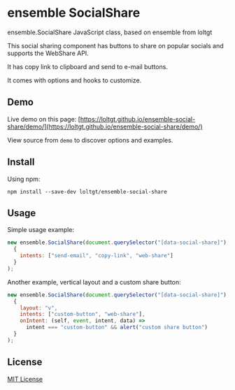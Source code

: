 # ensemble SocialShare

ensemble.SocialShare JavaScript class, based on ensemble from loltgt

This social sharing component has buttons to share on popular socials and supports the WebShare API.

It has copy link to clipboard and send to e-mail buttons.

It comes with options and hooks to customize.


## Demo

Live demo on this page: [https://loltgt.github.io/ensemble-social-share/demo/](https://loltgt.github.io/ensemble-social-share/demo/)

View source from `demo` to discover options and examples.


## Install

Using npm:
```shell
npm install --save-dev loltgt/ensemble-social-share
```

## Usage

Simple usage example:
```javascript
new ensemble.SocialShare(document.querySelector("[data-social-share]"),
  {
    intents: ["send-email", "copy-link", "web-share"]
  }
);
```

Another example, vertical layout and a custom share button:
```javascript
new ensemble.SocialShare(document.querySelector("[data-social-share]"),
  {
    layout: "v",
    intents: ["custom-button", "web-share"],
    onIntent: (self, event, intent, data) =>
      intent === "custom-button" && alert("custom share button")
  }
);
```

## License

[MIT License](LICENSE)
